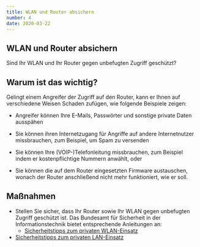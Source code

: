```yaml
---
title: WLAN und Router absichern
number: 4
date: 2020-03-22
---
```


## WLAN und Router absichern

Sind Ihr WLAN und Ihr Router gegen unbefugten Zugriff geschützt?

## Warum ist das wichtig?

Gelingt einem Angreifer der Zugriff auf den Router, kann er Ihnen auf verschiedene Weisen Schaden zufügen, wie folgende Beispiele zeigen:

* Angreifer können Ihre E-Mails, Passwörter und sonstige private Daten ausspähen

* Sie können ihren Internetzugang für Angriffe auf andere Internetnutzer missbrauchen, zum Beispiel, um Spam zu versenden 

* Sie können Ihre (VOIP-)Telefonleitung missbrauchen, zum Beispiel indem er kostenpflichtige Nummern anwählt, oder

* Sie können die auf dem Router eingesetzten Firmware austauschen, wonach der Router anschließend nicht mehr funktioniert, wie er soll.

## Maßnahmen

* Stellen Sie sicher, dass Ihr Router sowie Ihr WLAN gegen unbefugten Zugriff geschützt ist. Das Bundesamt für Sicherheit in der Informationstechnik bietet entsprechende Anleitungen an:
  * <a target="_blank" href="https://www.bsi-fuer-buerger.de/BSIFB/DE/Empfehlungen/EinrichtungWLAN-LAN/WLAN/Sicherheitstipps/wlan_tipps.html">Sicherheitstipps zum privaten WLAN-Einsatz</a>
* <a target="_blank" href="https://www.bsi-fuer-buerger.de/BSIFB/DE/Empfehlungen/EinrichtungWLAN-LAN/Sicherheitstipps/sicherheitstipps_node.html">Sicherheitstipps zum privaten LAN-Einsatz</a>
